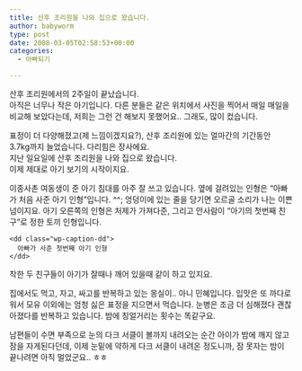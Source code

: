```yaml
---
title: 산후 조리원을 나와 집으로 왔습니다.
author: babyworm
type: post
date: 2008-03-05T02:58:53+00:00
categories:
  - 아빠되기

---
```

산후 조리원에서의 2주일이 끝났습니다.  
아직은 너무나 작은 아기입니다. 다른 분들은 같은 위치에서 사진을 찍어서 매일 매일을 비교해 보았다는데, 저희는 그런 건 해보지 못했어요.. 그래도, 많이 컸습니다.

표정이 더 다양해졌고(제 느낌이겠지요?), 산후 조리원에 있는 얼마간의 기간동안 3.7kg까지 늘었습니다. 다리힘은 장사에요.  
지난 일요일에 산후 조리원을 나와 집으로 왔습니다.  
이제 제대로 아기 보기의 시작이지요.

이종사촌 여동생이 준 아기 침대를 아주 잘 쓰고 있습니다. 옆에 걸려있는 인형은 &#8220;아빠가 처음 사준 아기 인형&#8221;입니다. ^^; 엉덩이에 있는 줄을 당기면 오르골 소리가 나는 이쁜 넘이지요. 아기 오른쪽의 인형은 처제가 가져다준, 그리고 안사람이 &#8220;아기의 첫번째 친구&#8221;로 정한 토끼 인형입니다.

<div class="mceTemp">
  <dl id="" class="wp-caption align" style="width: 350px;">
    <dt class="wp-caption-dt">
    </dt>
    
    <dd class="wp-caption-dd">
      아빠가 사준 첫번째 아기 인형
    </dd>
  </dl>
</div>

착한 두 친구들이 아기가 잘때나 깨어 있을때 같이 하고 있지요.

집에서도 먹고, 자고, 싸고를 반복하고 있는 몽실이.. 아니 민혜입니다. 입맛은 또 까다로워서 모유 이외에는 엄청 싫은 표정을 지으면서 먹습니다. 눈병은 조금 더 심해졌다 괜찮아졌다를 반복하고 있습니다. 밤에 칭얼거리는 횟수는 똑같구요.

남편들이 수면 부족으로 눈의 다크 서클이 볼까지 내려오는 순간 아이가 밤에 깨지 않고 잠을 자게된다던데, 이제 눈밑에 약하게 다크 서클이 내려온 정도니까, 잠 못자는 밤이 끝나려면 아직 멀었군요.. ㅎㅎ

&nbsp;